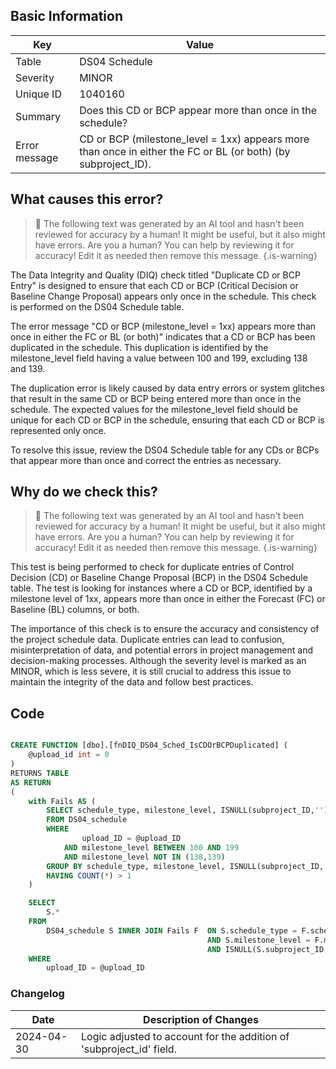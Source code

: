 ## Basic Information

| Key           | Value                                                                                                         |
| ------------- | ------------------------------------------------------------------------------------------------------------- |
| Table         | DS04 Schedule                                                                                                 |
| Severity      | MINOR                                                                                                         |
| Unique ID     | 1040160                                                                                                       |
| Summary       | Does this CD or BCP appear more than once in the schedule?                                                    |
| Error message | CD or BCP (milestone_level = 1xx) appears more than once in either the FC or BL (or both) (by subproject_ID). |

## What causes this error?

> :robot: The following text was generated by an AI tool and hasn't been reviewed for accuracy by a human! It might be useful, but it also might have errors. Are you a human? You can help by reviewing it for accuracy! Edit it as needed then remove this message.
> {.is-warning}

The Data Integrity and Quality (DIQ) check titled "Duplicate CD or BCP Entry" is designed to ensure that each CD or BCP (Critical Decision or Baseline Change Proposal) appears only once in the schedule. This check is performed on the DS04 Schedule table.

The error message "CD or BCP (milestone_level = 1xx) appears more than once in either the FC or BL (or both)" indicates that a CD or BCP has been duplicated in the schedule. This duplication is identified by the milestone_level field having a value between 100 and 199, excluding 138 and 139.

The duplication error is likely caused by data entry errors or system glitches that result in the same CD or BCP being entered more than once in the schedule. The expected values for the milestone_level field should be unique for each CD or BCP in the schedule, ensuring that each CD or BCP is represented only once.

To resolve this issue, review the DS04 Schedule table for any CDs or BCPs that appear more than once and correct the entries as necessary.

## Why do we check this?

> :robot: The following text was generated by an AI tool and hasn't been reviewed for accuracy by a human! It might be useful, but it also might have errors. Are you a human? You can help by reviewing it for accuracy! Edit it as needed then remove this message.
> {.is-warning}

This test is being performed to check for duplicate entries of Control Decision (CD) or Baseline Change Proposal (BCP) in the DS04 Schedule table. The test is looking for instances where a CD or BCP, identified by a milestone level of 1xx, appears more than once in either the Forecast (FC) or Baseline (BL) columns, or both.

The importance of this check is to ensure the accuracy and consistency of the project schedule data. Duplicate entries can lead to confusion, misinterpretation of data, and potential errors in project management and decision-making processes. Although the severity level is marked as an MINOR, which is less severe, it is still crucial to address this issue to maintain the integrity of the data and follow best practices.

## Code

```sql

CREATE FUNCTION [dbo].[fnDIQ_DS04_Sched_IsCDOrBCPDuplicated] (
	@upload_id int = 0
)
RETURNS TABLE
AS RETURN
(
	with Fails AS (
		SELECT schedule_type, milestone_level, ISNULL(subproject_ID,'') SubP
		FROM DS04_schedule
		WHERE
				upload_ID = @upload_ID
			AND	milestone_level BETWEEN 100 AND 199
			AND milestone_level NOT IN (138,139)
		GROUP BY schedule_type, milestone_level, ISNULL(subproject_ID,'')
		HAVING COUNT(*) > 1
	)

	SELECT
		S.*
	FROM
		DS04_schedule S INNER JOIN Fails F  ON S.schedule_type = F.schedule_type
											AND S.milestone_level = F.milestone_level
											AND ISNULL(S.subproject_ID,'') = F.SubP
	WHERE
		upload_ID = @upload_ID
```

### Changelog

| Date       | Description of Changes                                               |
| ---------- | -------------------------------------------------------------------- |
| 2024-04-30 | Logic adjusted to account for the addition of 'subproject_id' field. |
